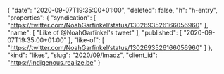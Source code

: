 {
  "date": "2020-09-07T19:35:00+01:00",
  "deleted": false,
  "h": "h-entry",
  "properties": {
    "syndication": [
      "https://twitter.com/NoahGarfinkel/status/1302693526166056960"
    ],
    "name": [
      "Like of @NoahGarfinkel's tweet"
    ],
    "published": [
      "2020-09-07T19:35:00+01:00"
    ],
    "like-of": [
      "https://twitter.com/NoahGarfinkel/status/1302693526166056960"
    ]
  },
  "kind": "likes",
  "slug": "2020/09/lmadz",
  "client_id": "https://indigenous.realize.be"
}
